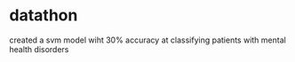# datathon
created a svm model wiht 30% accuracy at classifying patients with mental health disorders 
